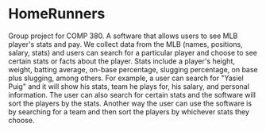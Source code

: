 # HomeRunners
Group project for COMP 380. A software that allows users to see MLB player's stats and pay. We collect data from the MLB (names, positions, salary, stats) and users can search for a particular player and choose to see certain stats or facts about the player. Stats include a player's height, weight, batting average, on-base percentage, slugging percentage, on base plus slugging, among others. For example, a user can search for "Yasiel Puig" and it will show his stats, team he plays for, his salary, and personal information. The user can also search for certain stats and the software will sort the players by the stats. Another way the user can use the software is by searching for a team and then sort the players by whichever stats they choose. 
